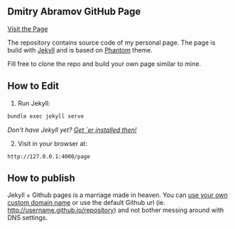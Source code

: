 ## Dmitry Abramov GitHub Page 

[Visit the Page](http://dimka-abramov.github.io/page)

The repository contains source code of my personal page. The page is build with [Jekyll](http://jekyllrb.com/) and is based on [Phantom](http://jamigibbs.github.io/phantom/) theme.

Fill free to clone the repo and build your own page similar to mine.

## How to Edit

1. Run Jekyll:

  ```bash
  bundle exec jekyll serve
  ```

  _Don't have Jekyll yet? [Get `er installed then!](http://jekyllrb.com/docs/installation/)_

2. Visit in your browser at:

  `http://127.0.0.1:4000/page`

## How to publish

Jekyll + Github pages is a marriage made in heaven. You can [use your own custom domain name](https://help.github.com/articles/setting-up-a-custom-domain-with-github-pages/) or use the default Github url (ie. http://username.github.io/repository) and not bother messing around with DNS settings.
